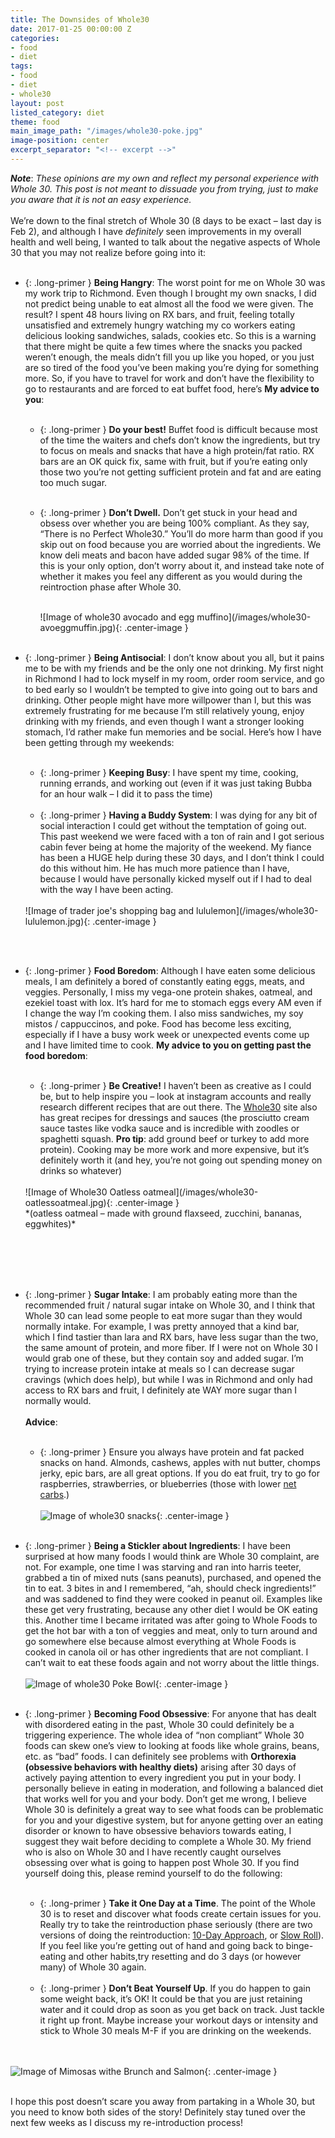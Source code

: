 ```yaml
---
title: The Downsides of Whole30
date: 2017-01-25 00:00:00 Z
categories:
- food
- diet
tags:
- food
- diet
- whole30
layout: post
listed_category: diet
theme: food
main_image_path: "/images/whole30-poke.jpg"
image-position: center
excerpt_separator: "<!-- excerpt -->"
---
```


_**Note**_: *These opinions are my own and reflect my personal experience with Whole 30. This post is not meant to dissuade you from trying, just to make you aware that it is not an easy experience.*
<br /><br />
We’re down to the final stretch of Whole 30 (8 days to be exact – last day is Feb 2), and although I have *definitely* seen improvements in my overall health and well being, I wanted to talk about the negative aspects of Whole 30 that you may not realize before going into it:
<br /><br />
<!-- excerpt -->
* {: .long-primer } **Being Hangry**: The worst point for me on Whole 30 was my work trip to Richmond. Even though I brought my own snacks, I did not predict being unable to eat almost all the food we were given. The result? I spent 48 hours living on RX bars, and fruit, feeling totally unsatisfied and extremely hungry watching my co workers eating delicious looking sandwiches, salads, cookies etc. So this is a warning that there might be quite a few times where the snacks you packed weren’t enough, the meals didn’t fill you up like you hoped, or you just are so tired of the food you’ve been making you’re dying for something more. So, if you have to travel for work and don’t have the flexibility to go to restaurants and are forced to eat buffet food, here’s **My advice to you**:
<br /><br />
  * {: .long-primer } **Do your best!** Buffet food is difficult because most of the time the waiters and chefs don’t know the ingredients, but try to focus on meals and snacks that have a high protein/fat ratio. RX bars are an OK quick fix, same with fruit, but if you’re eating only those two you’re not getting sufficient protein and fat and are eating too much sugar.
  <br /><br />
  * {: .long-primer } **Don’t Dwell.** Don’t get stuck in your head and obsess over whether you are being 100% compliant. As they say, “There is no Perfect Whole30.” You’ll do more harm than good if you skip out on food because you are worried about the ingredients. We know deli meats and bacon have added sugar 98% of the time. If this is your only option, don’t worry about it, and instead take note of whether it makes you feel any different as you would during the reintroction phase after Whole 30.

    <br />
    ![Image of whole30 avocado and egg muffino](/images/whole30-avoeggmuffin.jpg){: .center-image }
    <br />

    <br />

* {: .long-primer } **Being Antisocial**: I don’t know about you all, but it pains me to be with my friends and be the only one not drinking. My first night in Richmond I had to lock myself in my room, order room service, and go to bed early so I wouldn’t be tempted to give into going out to bars and drinking. Other people might have more willpower than I, but this was extremely frustrating for me because I’m still relatively young, enjoy drinking with my friends, and even though I want a stronger looking stomach, I’d rather make fun memories and be social. Here’s how I have been getting through my weekends:
<br /><br />
  * {: .long-primer } **Keeping Busy**: I have spent my time, cooking, running errands, and working out (even if it was just taking Bubba for an hour walk – I did it to pass the time)
  <br /><br />
  * {: .long-primer } **Having a Buddy System**: I was dying for any bit of social interaction I could get without the temptation of going out. This past weekend we were faced with a ton of rain and I got serious cabin fever being at home the majority of the weekend. My fiance has been a HUGE help during these 30 days, and I don’t think I could do this without him. He has much more patience than I have, because I would have personally kicked myself out if I had to deal with the way I have been acting.
  <br />
  ![Image of trader joe's shopping bag and lululemon](/images/whole30-lululemon.jpg){: .center-image }
  <br />
<br /><br />

* {: .long-primer } **Food Boredom**: Although I have eaten some delicious meals, I am definitely a bored of constantly eating eggs, meats, and veggies. Personally, I miss my vega-one protein shakes, oatmeal, and ezekiel toast with lox. It’s hard for me to stomach eggs every AM even if I change the way I’m cooking them. I also miss sandwiches, my soy mistos / cappuccinos, and poke. Food has become less exciting, especially if I have a busy work week or unexpected events come up and I have limited time to cook. **My advice to you on getting past the food boredom**:
<br /><br />

  * {: .long-primer } **Be Creative!** I haven’t been as creative as I could be, but to help inspire you – look at instagram accounts and really research different recipes that are out there. The [Whole30](https://realplans.com/whole30/?AFFID=255802) site also has great recipes for dressings and sauces (the prosciutto cream sauce tastes like vodka sauce and is incredible with zoodles or spaghetti squash. **Pro tip**: add ground beef or turkey to add more protein). Cooking may be more work and more expensive, but it’s definitely worth it (and hey, you’re not going out spending money on drinks so whatever)
  <br />
  ![Image of Whole30 Oatless oatmeal](/images/whole30-oatlessoatmeal.jpg){: .center-image }
  <br />
  *(oatless oatmeal – made with ground flaxseed, zucchini, bananas, eggwhites)*
<br /><br />
<br /><br />

* {: .long-primer } **Sugar Intake**: I am probably eating more than the recommended fruit / natural sugar intake on Whole 30, and I think that Whole 30 can lead some people to eat more sugar than they would normally intake. For example, I was pretty annoyed that a kind bar, which I find tastier than lara and RX bars, have less sugar than the two, the same amount of protein, and more fiber. If I were not on Whole 30 I would grab one of these, but they contain soy and added sugar. I’m trying to increase protein intake at meals so I can decrease sugar cravings (which does help), but while I was in Richmond and only had access to RX bars and fruit, I definitely ate WAY more sugar than I normally would.
<br /><br />
**Advice**:
<br /><br />
  * {: .long-primer } Ensure you always have protein and fat packed snacks on hand. Almonds, cashews, apples with nut butter, chomps jerky, epic bars, are all great options. If you do eat fruit, try to go for raspberries, strawberries, or blueberries (those with lower [net carbs](https://www.dietdoctor.com/low-carb/fruits).)
  <br /><br />
  ![Image of whole30 snacks](/images/whole30-snacks.jpg){: .center-image }
  <br /><br />

* {: .long-primer } **Being a Stickler about Ingredients**: I have been surprised at how many foods I would think are Whole 30 complaint, are not. For example, one time I was starving and ran into harris teeter, grabbed a tin of mixed nuts (sans peanuts), purchased, and opened the tin to eat. 3 bites in and I remembered, “ah, should check ingredients!” and was saddened to find they were cooked in peanut oil. Examples like these get very frustrating, because any other diet I would be OK eating this. Another time I became irritated was after going to Whole Foods to get the hot bar with a ton of veggies and meat, only to turn around and go somewhere else because almost everything at Whole Foods is cooked in canola oil or has other ingredients that are not compliant. I can’t wait to eat these foods again and not worry about the little things.
<br /><br />
![Image of whole30 Poke Bowl](/images/whole30-poke.jpg){: .center-image }
<br /><br />
* {: .long-primer } **Becoming Food Obsessive**: For anyone that has dealt with disordered eating in the past, Whole 30 could definitely be a triggering experience. The whole idea of “non compliant” Whole 30 foods can skew one’s view to looking at foods like whole grains, beans, etc. as “bad” foods. I can definitely see problems with **Orthorexia (obsessive behaviors with healthy diets)** arising after 30 days of actively paying attention to every ingredient you put in your body. I personally believe in eating in moderation, and following a balanced diet that works well for you and your body. Don’t get me wrong, I believe Whole 30 is definitely a great way to see what foods can be problematic for you and your digestive system, but for anyone getting over an eating disorder or known to have obsessive behaviors towards eating, I suggest they wait before deciding to complete a Whole 30. My friend who is also on Whole 30 and I have recently caught ourselves obsessing over what is going to happen post Whole 30. If you find yourself doing this, please remind yourself to do the following:
<br /><br />
  * {: .long-primer } **Take it One Day at a Time**.  The point of the Whole 30 is to reset and discover what foods create certain issues for you. Really try to take the reintroduction phase seriously (there are two versions of doing the reintroduction: [10-Day Approach](https://whole30.com/step-two-finished/), or [Slow Roll](https://whole30.com/2014/09/dear-melissa-slow-reintroduction-roll/)). If you feel like you’re getting out of hand and going back to binge-eating and other habits,try resetting and do 3 days (or however many) of Whole 30 again.
  <br /><br />
  * {: .long-primer } **Don’t Beat Yourself Up**. If you do happen to gain some weight back, it’s OK! It could be that you are just retaining water and it could drop as soon as you get back on track. Just tackle it right up front. Maybe increase your workout days or intensity and stick to Whole 30 meals M-F if you are drinking on the weekends.

<br /><br />
![Image of Mimosas withe Brunch and Salmon](/images/whole30-salmonmimosa.jpg){: .center-image }
<br /><br />

I hope this post doesn’t scare you away from partaking in a Whole 30, but you need to know both sides of the story! Definitely stay tuned over the next few weeks as I discuss my re-introduction process!
